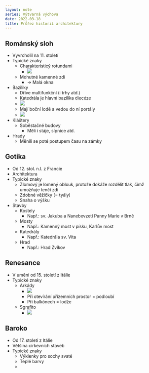 ```yaml
---
layout: note
series: Výtvarná výchova
date: 2022-03-18
title: Průřez historií architektury
---
```


## Románský sloh
- Vyvrcholil na 11. století
- Typické znaky
	- Charakteristicý rotundami
		- ![](https://www.atlaso.cz/data/uploads/2021/07/znojmo.jpg.webp)
	- Mohutné kamenné zdi
		- -> Malá okna
- Baziliky
	- Dříve multifunkční (i trhy atd.)
	- Katedrála je hlavní bazilika diecéze
	- ![](https://www.atlaso.cz/data/uploads/2021/07/pisa.jpg)
	- Mají boční lodě a vedou do ní portály
	- ![](https://upload.wikimedia.org/wikipedia/commons/6/6c/BAZILIKA.png)
- Kláštery
	- Soběstačné budovy
		- Měli i stáje, sípnice atd.
- Hrady
	- Měnili se poté postupem času na zámky
## Gotika
- Od 12. stol. n.l. z Francie
- Architektura
- Typické znaky
	- Zlomový je lomený oblouk, protože dokáže rozdělit tlak, čímž umožňuje tenčí zdi
	- Zdobné věžičky (= tyály)
	- Snaha o výšku
- Stavby
	- Kostely
		- Např.: sv. Jakuba a Nanebevzetí Panny Marie v Brně
	- Mosty
		- Např.: Kamenný most v písku, Karlův most
	- Katedrály
		- Např.: Katedrála sv. Víta
	- Hrad
		- Např.: Hrad Zvíkov
## Renesance
- V umění od 15. století z Itálie
- Typické znaky
	- Arkády
		- ![](https://upload.wikimedia.org/wikipedia/commons/thumb/c/cd/VeronaSanZenoMaggioreCloister.jpg/1280px-VeronaSanZenoMaggioreCloister.jpg)
		- Při otevírání přízemních prostor = podloubí
		- Při balkónech = lodže
	- Sgrafito
		- ![](https://upload.wikimedia.org/wikipedia/commons/6/68/Renaissance_house.jpg)
## Baroko
- Od 17. století z Itálie
- Většina církevních staveb
- Typické znaky
	- Výklenky pro sochy svaté
	- Teplé barvy
	- 